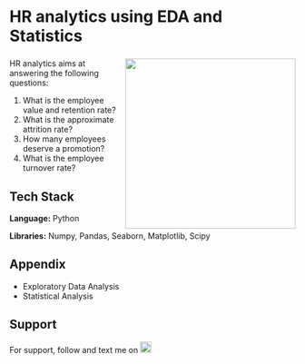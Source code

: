 # HR analytics using EDA and Statistics

###

<img align="right" height="300" src="https://export-download.canva.com/AkziU/DAFkp8AkziU/5/0-6252514332219502110.gif?X-Amz-Algorithm=AWS4-HMAC-SHA256&X-Amz-Credential=AKIAJHKNGJLC2J7OGJ6Q%2F20230601%2Fus-east-1%2Fs3%2Faws4_request&X-Amz-Date=20230601T095407Z&X-Amz-Expires=85132&X-Amz-Signature=ec452724933c309dfd596244f7a08b06455b37852e7768c7741c63048c2f570b&X-Amz-SignedHeaders=host&response-content-disposition=attachment%3B%20filename%2A%3DUTF-8%27%27Untitled%2520design.gif&response-expires=Fri%2C%2002%20Jun%202023%2009%3A32%3A59%20GMT"/>

###

HR analytics aims at answering the following questions:
1. What is the employee value and retention rate?
2. What is the approximate attrition rate?
3. How many employees deserve a promotion?
4. What is the employee turnover rate?


## Tech Stack

**Language:** Python

**Libraries:** Numpy, Pandas, Seaborn, Matplotlib, Scipy


## Appendix

* Exploratory Data Analysis
* Statistical Analysis

## Support

For support, follow and text me on </a>
    <a href="https://www.linkedin.com/in/tajamulk2/" target="_blank">
    <img src="https://img.shields.io/static/v1?message=LinkedIn&logo=linkedin&label=&color=0077B5&logoColor=white&labelColor=&style=plastic" height="20" alt="linkedin logo"  />
  </a>


